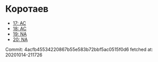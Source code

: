 # Коротаев
- [17: AC](17.md)
- [18: AC](18.md)
- [19: NA](19.md)
- [20: NA](20.md)

Commit: 4acfb45534220867b55e583b72bbf5ac0515f0d6
 fetched at: 20201014-211726

